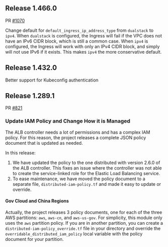 ## Release 1.466.0

PR [#1070](https://github.com/cloudposse/terraform-aws-components/pull/1070)

Change default for `default_ingress_ip_address_type` from `dualstack` to `ipv4`. When `dualstack` is configured, the
Ingress will fail if the VPC does not have an IPv6 CIDR block, which is still a common case. When `ipv4` is configured,
the Ingress will work with only an IPv4 CIDR block, and simply will not use IPv6 if it exists. This makes `ipv4` the
more conservative default.

## Release 1.432.0

Better support for Kubeconfig authentication

## Release 1.289.1

PR [#821](https://github.com/cloudposse/terraform-aws-components/pull/821)

### Update IAM Policy and Change How it is Managed

The ALB controller needs a lot of permissions and has a complex IAM policy. For this reason, the project releases a
complete JSON policy document that is updated as needed.

In this release:

1. We have updated the policy to the one distributed with version 2.6.0 of the ALB controller. This fixes an issue where
   the controller was not able to create the service-linked role for the Elastic Load Balancing service.
2. To ease maintenance, we have moved the policy document to a separate file, `distributed-iam-policy.tf` and made it
   easy to update or override.

#### Gov Cloud and China Regions

Actually, the project releases 3 policy documents, one for each of the three AWS partitions: `aws`, `aws-cn`, and
`aws-us-gov`. For simplicity, this module only uses the `aws` partition policy. If you are in another partition, you can
create a `distributed-iam-policy_override.tf` file in your directory and override the
`overridable_distributed_iam_policy` local variable with the policy document for your partition.
